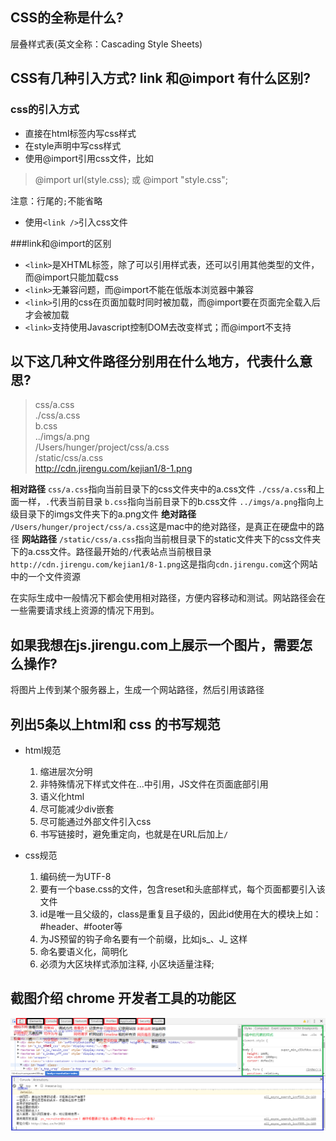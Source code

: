 ## CSS的全称是什么?
层叠样式表(英文全称：Cascading Style Sheets)

## CSS有几种引入方式? link 和@import 有什么区别?
### css的引入方式
* 直接在html标签内写css样式
* 在style声明中写css样式
* 使用@import引用css文件，比如

> @import url(style.css);
或
@import "style.css";

  注意：行尾的`;`不能省略

* 使用`<link />`引入css文件

> <link href="style.css" rel="stylesheet" type="text/css"/>

###link和@import的区别
* `<link>`是XHTML标签，除了可以引用样式表，还可以引用其他类型的文件，而@import只能加载css
* `<link>`无兼容问题，而@import不能在低版本浏览器中兼容
* `<link>`引用的css在页面加载时同时被加载，而@import要在页面完全载入后才会被加载
* `<link>`支持使用Javascript控制DOM去改变样式；而@import不支持

## 以下这几种文件路径分别用在什么地方，代表什么意思?
> css/a.css  
./css/a.css  
b.css  
../imgs/a.png  
/Users/hunger/project/css/a.css  
/static/css/a.css  
http://cdn.jirengu.com/kejian1/8-1.png

**相对路径**
`css/a.css`指向当前目录下的css文件夹中的a.css文件
`./css/a.css`和上面一样，`.`代表当前目录
`b.css`指向当前目录下的b.css文件
`../imgs/a.png`指向上级目录下的imgs文件夹下的a.png文件
**绝对路径**
`/Users/hunger/project/css/a.css`这是mac中的绝对路径，是真正在硬盘中的路径
**网站路径**
`/static/css/a.css`指向当前根目录下的static文件夹下的css文件夹下的a.css文件。路径最开始的`/`代表站点当前根目录
`http://cdn.jirengu.com/kejian1/8-1.png`这是指向`cdn.jirengu.com`这个网站中的一个文件资源

在实际生成中一般情况下都会使用相对路径，方便内容移动和测试。网站路径会在一些需要请求线上资源的情况下用到。

## 如果我想在js.jirengu.com上展示一个图片，需要怎么操作?
将图片上传到某个服务器上，生成一个网站路径，然后引用该路径

## 列出5条以上html和 css 的书写规范
* html规范
  1. 缩进层次分明
  2. 非特殊情况下样式文件在<head>...</head>中引用，JS文件在页面底部引用
  3. 语义化html
  4. 尽可能减少div嵌套
  5. 尽可能通过外部文件引入css
  6. 书写链接时，避免重定向，也就是在URL后加上`/`

* css规范
  1. 编码统一为UTF-8
  2. 要有一个base.css的文件，包含reset和头底部样式，每个页面都要引入该文件
  3. id是唯一且父级的，class是重复且子级的，因此id使用在大的模块上如：#header、#footer等
  4. 为JS预留的钩子命名要有一个前缀，比如js_、J_ 这样
  5. 命名要语义化，简明化
  6. 必须为大区块样式添加注释, 小区块适量注释;

## 截图介绍 chrome 开发者工具的功能区
![img-3](img/img-3.png)
